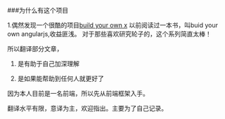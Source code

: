 ###为什么有这个项目

1.偶然发现一个很酷的项目[build your own x](https://github.com/danistefanovic/build-your-own-x/blob/master/README.md)
   以前阅读过一本书，叫buid your own angularjs,收益匪浅。
   对于那些喜欢研究轮子的，这个系列简直太棒！

   所以翻译部分文章，

   1. 是有助于自己加深理解

   2. 是如果能帮助到任何人就更好了

因为本人目前是一名前端，所以先从前端框架入手。

翻译水平有限，意译为主，欢迎指出。主要为了自己记录。
